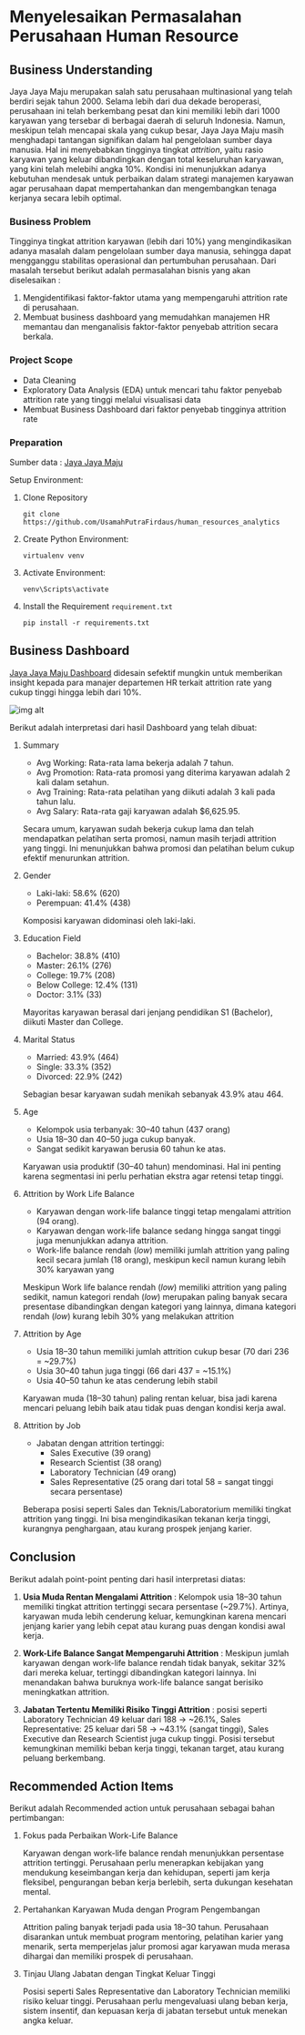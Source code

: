 # Menyelesaikan Permasalahan Perusahaan Human Resource

## Business Understanding
Jaya Jaya Maju merupakan salah satu perusahaan multinasional yang telah berdiri sejak tahun 2000. Selama lebih dari dua dekade beroperasi, perusahaan ini telah berkembang pesat dan kini memiliki lebih dari 1000 karyawan yang tersebar di berbagai daerah di seluruh Indonesia. Namun, meskipun telah mencapai skala yang cukup besar, Jaya Jaya Maju masih menghadapi tantangan signifikan dalam hal pengelolaan sumber daya manusia. Hal ini menyebabkan tingginya tingkat _attrition_, yaitu rasio karyawan yang keluar dibandingkan dengan total keseluruhan karyawan, yang kini telah melebihi angka 10%. Kondisi ini menunjukkan adanya kebutuhan mendesak untuk perbaikan dalam strategi manajemen karyawan agar perusahaan dapat mempertahankan dan mengembangkan tenaga kerjanya secara lebih optimal.

### Business Problem
Tingginya tingkat attrition karyawan (lebih dari 10%) yang mengindikasikan adanya masalah dalam pengelolaan sumber daya manusia, sehingga dapat mengganggu stabilitas operasional dan pertumbuhan perusahaan. Dari masalah tersebut berikut adalah permasalahan bisnis yang akan diselesaikan :
1. Mengidentifikasi faktor-faktor utama yang mempengaruhi attrition rate di perusahaan.
2. Membuat business dashboard yang memudahkan manajemen HR memantau dan menganalisis faktor-faktor penyebab attrition secara berkala.
   
### Project Scope
- Data Cleaning
- Exploratory Data Analysis (EDA) untuk mencari tahu faktor penyebab attrition rate yang tinggi melalui visualisasi data
- Membuat Business Dashboard dari faktor penyebab tingginya attrition rate
  
### Preparation
Sumber data : [Jaya Jaya Maju](https://github.com/dicodingacademy/dicoding_dataset/tree/main/employee)

Setup Environment:
1. Clone Repository
   ```
   git clone https://github.com/UsamahPutraFirdaus/human_resources_analytics
   ```
2. Create Python Environment:
   ```
   virtualenv venv
   ```
3. Activate Environment:
   ```
   venv\Scripts\activate
   ```
4. Install the Requirement `requirement.txt`
   ```
   pip install -r requirements.txt
   ```

## Business Dashboard
[Jaya Jaya Maju Dashboard](https://lookerstudio.google.com/reporting/331604dd-32cb-4233-996b-fca7c3e5c751) didesain sefektif mungkin untuk memberikan insight kepada para manajer departemen HR terkait attrition rate yang cukup tinggi hingga lebih dari 10%.

  ![img alt](https://github.com/UsamahPutraFirdaus/human_resources_analytics/blob/main/Usamah%20Putra%20Firdaus-Dasboard.png?raw=true)

Berikut adalah interpretasi dari hasil Dashboard yang telah dibuat:
1. Summary
   - Avg Working: Rata-rata lama bekerja adalah 7 tahun.
   - Avg Promotion: Rata-rata promosi yang diterima karyawan adalah 2 kali dalam setahun.
   - Avg Training: Rata-rata pelatihan yang diikuti adalah 3 kali pada tahun lalu.
   - Avg Salary: Rata-rata gaji karyawan adalah $6,625.95.
     
   Secara umum, karyawan sudah bekerja cukup lama dan telah mendapatkan pelatihan serta promosi, namun masih terjadi attrition yang tinggi. Ini menunjukkan bahwa promosi dan pelatihan belum cukup efektif menurunkan attrition.

2. Gender
   - Laki-laki: 58.6% (620)
   - Perempuan: 41.4% (438)
     
   Komposisi karyawan didominasi oleh laki-laki.

3. Education Field
   - Bachelor: 38.8% (410)
   - Master: 26.1% (276)
   - College: 19.7% (208)
   - Below College: 12.4% (131)
   - Doctor: 3.1% (33)

   Mayoritas karyawan berasal dari jenjang pendidikan S1 (Bachelor), diikuti Master dan College.

4. Marital Status
   - Married: 43.9% (464)
   - Single: 33.3% (352)
   - Divorced: 22.9% (242)

   Sebagian besar karyawan sudah menikah sebanyak 43.9% atau 464.

5. Age
   - Kelompok usia terbanyak: 30–40 tahun (437 orang)
   - Usia 18–30 dan 40–50 juga cukup banyak.
   - Sangat sedikit karyawan berusia 60 tahun ke atas.
   
   Karyawan usia produktif (30–40 tahun) mendominasi. Hal ini penting karena segmentasi ini perlu perhatian ekstra agar retensi tetap tinggi.
   
6. Attrition by Work Life Balance
   - Karyawan dengan work-life balance tinggi tetap mengalami attrition (94 orang).
   - Karyawan dengan work-life balance sedang hingga sangat tinggi juga menunjukkan adanya attrition.
   - Work-life balance rendah (_low_) memiliki jumlah attrition yang paling kecil secara jumlah (18 orang), meskipun kecil namun kurang lebih 30% karyawan yang

   Meskipun Work life balance rendah (_low_) memiliki attrition yang paling sedikit, namun kategori rendah (_low_) merupakan paling banyak secara presentase dibandingkan dengan kategori yang lainnya, dimana kategori rendah (_low_) kurang lebih 30% yang melakukan attrition

7. Attrition by Age
   - Usia 18–30 tahun memiliki jumlah attrition cukup besar (70 dari 236 = ~29.7%)
   - Usia 30–40 tahun juga tinggi (66 dari 437 = ~15.1%)
   - Usia 40–50 tahun ke atas cenderung lebih stabil

   Karyawan muda (18–30 tahun) paling rentan keluar, bisa jadi karena mencari peluang lebih baik atau tidak puas dengan kondisi kerja awal.

8. Attrition by Job
   - Jabatan dengan attrition tertinggi:
     - Sales Executive (39 orang)
     - Research Scientist (38 orang)
     - Laboratory Technician (49 orang)
     - Sales Representative (25 orang dari total 58 = sangat tinggi secara persentase)
       
   Beberapa posisi seperti Sales dan Teknis/Laboratorium memiliki tingkat attrition yang tinggi. Ini bisa mengindikasikan tekanan kerja tinggi, kurangnya penghargaan, atau kurang prospek jenjang karier.

## Conclusion
Berikut adalah point-point penting dari hasil interpretasi diatas:
1. **Usia Muda Rentan Mengalami Attrition** : Kelompok usia 18–30 tahun memiliki tingkat attrition tertinggi secara persentase (~29.7%). Artinya, karyawan muda lebih cenderung keluar, kemungkinan karena mencari jenjang karier yang lebih cepat atau kurang puas dengan kondisi awal kerja.
   
2. **Work-Life Balance Sangat Mempengaruhi Attrition** : Meskipun jumlah karyawan dengan work-life balance rendah tidak banyak, sekitar 32% dari mereka keluar, tertinggi dibandingkan kategori lainnya. Ini menandakan bahwa buruknya work-life balance sangat berisiko meningkatkan attrition.
   
3. **Jabatan Tertentu Memiliki Risiko Tinggi Attrition** : posisi seperti Laboratory Technician 49 keluar dari 188 → ~26.1%, Sales Representative: 25 keluar dari 58 → ~43.1% (sangat tinggi), Sales Executive dan Research Scientist juga cukup tinggi. Posisi tersebut kemungkinan memiliki beban kerja tinggi, tekanan target, atau kurang peluang berkembang.
   
## Recommended Action Items
Berikut adalah Recommended action untuk perusahaan sebagai bahan pertimbangan:
1. Fokus pada Perbaikan Work-Life Balance

   Karyawan dengan work-life balance rendah menunjukkan persentase attrition tertinggi. Perusahaan perlu menerapkan kebijakan yang mendukung keseimbangan kerja dan kehidupan, seperti jam kerja fleksibel, pengurangan beban kerja berlebih, serta dukungan kesehatan mental.

2. Pertahankan Karyawan Muda dengan Program Pengembangan

   Attrition paling banyak terjadi pada usia 18–30 tahun. Perusahaan disarankan untuk membuat program mentoring, pelatihan karier yang menarik, serta memperjelas jalur promosi agar karyawan muda merasa dihargai dan memiliki prospek di perusahaan.

3. Tinjau Ulang Jabatan dengan Tingkat Keluar Tinggi

   Posisi seperti Sales Representative dan Laboratory Technician memiliki risiko keluar tinggi. Perusahaan perlu mengevaluasi ulang beban kerja, sistem insentif, dan kepuasan kerja di jabatan tersebut untuk menekan angka keluar.

